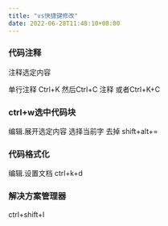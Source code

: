 ```yaml
---
title: "vs快捷键修改"
date: 2022-06-28T11:48:10+08:00
---
```


### 代码注释
注释选定内容

单行注释 Ctrl+K 然后Ctrl+C  注释         或者Ctrl+K+C

### ctrl+w选中代码块
编辑.展开选定内容
选择当前字 去掉
shift+alt+= 
 
### 代码格式化
编辑.设置文档
ctrl+k+d

### 解决方案管理器
ctrl+shift+l